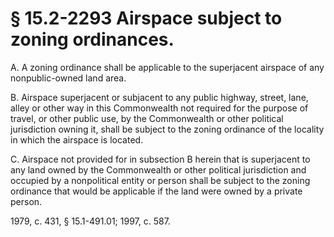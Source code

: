 # § 15.2-2293 Airspace subject to zoning ordinances.

<p>A. A zoning ordinance shall be applicable to the superjacent airspace of any nonpublic-owned land area.</p><p>B. Airspace superjacent or subjacent to any public highway, street, lane, alley or other way in this Commonwealth not required for the purpose of travel, or other public use, by the Commonwealth or other political jurisdiction owning it, shall be subject to the zoning ordinance of the locality in which the airspace is located.</p><p>C. Airspace not provided for in subsection B herein that is superjacent to any land owned by the Commonwealth or other political jurisdiction and occupied by a nonpolitical entity or person shall be subject to the zoning ordinance that would be applicable if the land were owned by a private person.</p><p>1979, c. 431, § 15.1-491.01; 1997, c. 587.</p>